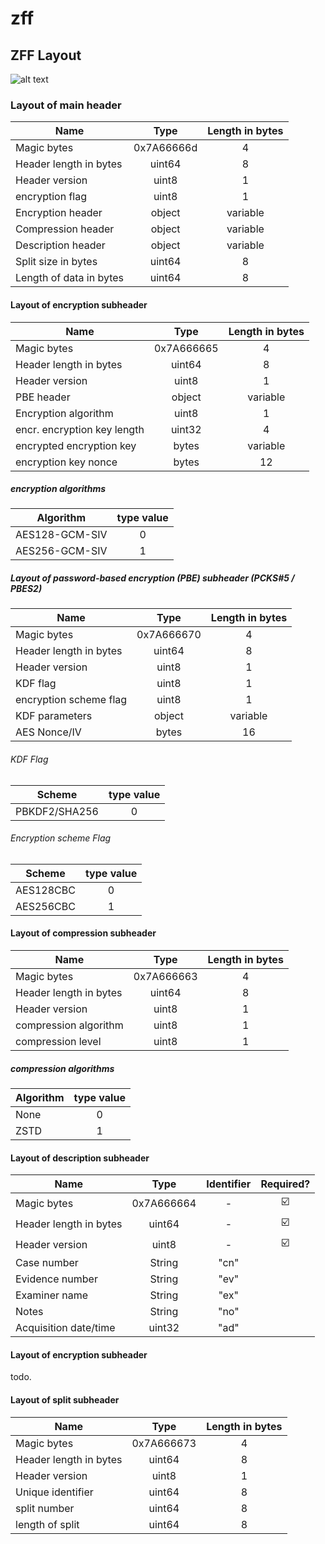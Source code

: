 # zff

## ZFF Layout

![alt text](https://github.com/ph0llux/zff/blob/master/assets/zff_general_layout.png?raw=true)

### Layout of main header

| Name                    |      Type         | Length in bytes |
|-------------------------|:-----------------:|:---------------:|
| Magic bytes             | 0x7A66666d        | 4               |
| Header length in bytes  | uint64            | 8               |
| Header version          | uint8             | 1               |
| encryption flag         | uint8             | 1               |
| Encryption header       | object            | variable        |
| Compression header      | object            | variable        |
| Description header      | object            | variable        |
| Split size in bytes     | uint64            | 8               |
| Length of data in bytes | uint64            | 8               |

#### Layout of encryption subheader

| Name                        | Type       | Length in bytes |
|-----------------------------|:----------:|:---------------:|
| Magic bytes                 | 0x7A666665 | 4               |
| Header length in bytes      | uint64     | 8               |
| Header version              | uint8      | 1               |
| PBE header                  | object     | variable        |
| Encryption algorithm        | uint8      | 1               |
| encr. encryption key length | uint32     | 4               |
| encrypted encryption key    | bytes      | variable        |
| encryption key nonce        | bytes      | 12              |

##### encryption algorithms

| Algorithm      | type value |
|----------------|:----------:|
| AES128-GCM-SIV | 0          |
| AES256-GCM-SIV | 1          |

##### Layout of password-based encryption (PBE) subheader (PCKS#5 / PBES2)

| Name                        | Type       | Length in bytes |
|-----------------------------|:----------:|:---------------:|
| Magic bytes                 | 0x7A666670 | 4               |
| Header length in bytes      | uint64     | 8               |
| Header version              | uint8      | 1               |
| KDF flag					  | uint8      | 1               |
| encryption scheme flag	  | uint8	   | 1  			 |
| KDF parameters			  | object	   | variable        |
| AES Nonce/IV 				  | bytes      | 16              |

###### KDF Flag

| Scheme         | type value |
|----------------|:----------:|
| PBKDF2/SHA256	 | 0          |

###### Encryption scheme Flag

| Scheme         | type value |
|----------------|:----------:|
| AES128CBC		 | 0          |
| AES256CBC		 | 1   		  |

#### Layout of compression subheader

| Name                    | Type       | Length in bytes |
|-------------------------|:----------:|:---------------:|
| Magic bytes             | 0x7A666663 | 4               |
| Header length in bytes  | uint64     | 8               |
| Header version          | uint8      | 1               |
| compression algorithm   | uint8      | 1               |
| compression level       | uint8      | 1               |

##### compression algorithms

| Algorithm | type value |
|-----------|:----------:|
| None      | 0          |
| ZSTD      | 1          |

#### Layout of description subheader

| Name                   | Type       | Identifier | Required? |
|------------------------|:----------:|:----------:|:---------:|
| Magic bytes            | 0x7A666664 | -          | :ballot_box_with_check: |
| Header length in bytes | uint64     | -          | :ballot_box_with_check: |
| Header version         | uint8      | -          | :ballot_box_with_check: |
| Case number            | String     | "cn"       |           |
| Evidence number        | String     | "ev"       |           |
| Examiner name          | String     | "ex"       |           |
| Notes                  | String     | "no"       |           |
| Acquisition date/time  | uint32     | "ad"       |           |

#### Layout of encryption subheader

todo.

#### Layout of split subheader

| Name                   |      Type         | Length in bytes |
|------------------------|:-----------------:|:---------------:|
| Magic bytes            | 0x7A666673        | 4               |
| Header length in bytes | uint64            | 8               |
| Header version         | uint8             | 1               |
| Unique identifier      | uint64			 | 8               |
| split number           | uint64            | 8               |
| length of split        | uint64            | 8               |